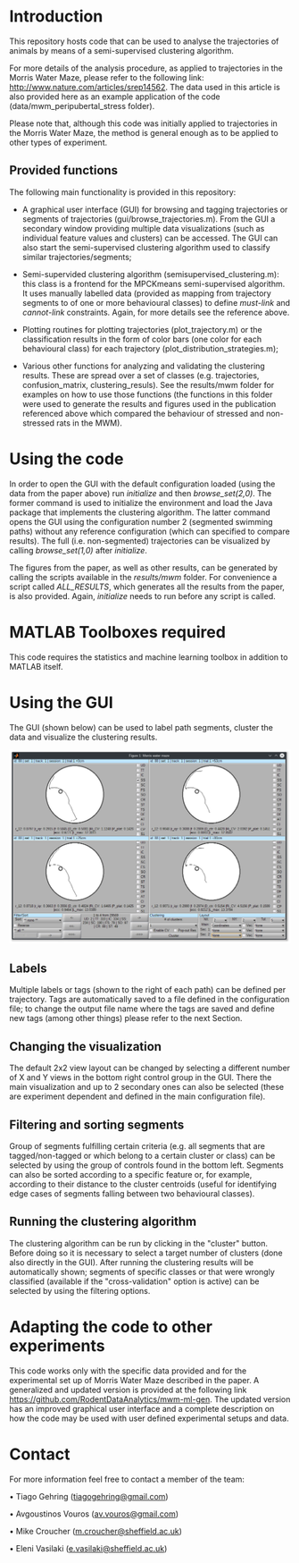 # Introduction

This repository hosts code that can be used to analyse the trajectories of animals by means of a semi-supervised clustering algorithm.

For more details of the analysis procedure, as applied to trajectories in the Morris Water Maze, please refer to the following link: http://www.nature.com/articles/srep14562. The data used in this article is also provided here as an example application of the code (data/mwm_peripubertal_stress folder).

Please note that, although this code was initially applied to trajectories in the Morris Water Maze, the method is general enough as to be applied to other types of experiment.

## Provided functions

The following main functionality is provided in this repository:

- A graphical user interface (GUI) for browsing and tagging trajectories or segments of trajectories (gui/browse_trajectories.m). From the GUI a secondary window providing multiple data visualizations (such as individual feature values and clusters) can be accessed. The GUI can also start the semi-supervised clustering algorithm used to classify similar trajectories/segments;

- Semi-supervided clustering algorithm (semisupervised_clustering.m): this class is a frontend for the MPCKmeans semi-supervised algorithm. It uses manually labelled data (provided as mapping from trajectory segments to of one or more behavioural classes) to define *must-link* and *cannot-link* constraints. Again, for more details see the reference above.

- Plotting routines for plotting trajectories (plot_trajectory.m) or the classification results in the form of color bars (one color for each behavioural class) for each trajectory (plot_distribution_strategies.m);

- Various other functions for analyzing and validating the clustering results. These are spread over a set of classes (e.g. trajectories, confusion_matrix, clustering_resuls). See the results/mwm folder for examples on how to use those functions (the functions in this folder were used to generate the results and figures used in the publication referenced above which compared the behaviour of stressed and non-stressed rats in the MWM).

# Using the code

In order to open the GUI with the default configuration loaded (using the data from the paper above) run *initialize* and then *browse_set(2,0)*. The former command is used to initialize the environment and load the Java package that implements the clustering algorithm. The latter command opens the GUI using the configuration number 2 (segmented swimming paths) without any reference configuration (which can specified to compare results). The full (i.e. non-segmented) trajectories can be visualized by calling *browse_set(1,0)* after *initialize*.  

The figures from the paper, as well as other results, can be generated by calling the scripts available in the *results/mwm* folder. For convenience a script called *ALL_RESULTS*, which generates all the results from the paper, is also provided. Again, *initialize* needs to run before any script is called.

# MATLAB Toolboxes required

This code requires the statistics and machine learning toolbox in addition to MATLAB itself.

# Using the GUI

The GUI (shown below) can be used to label path segments, cluster the data and visualize the clustering results.

![GUI](gui.png?raw=true "GUI")

## Labels

Multiple labels or tags (shown to the right of each path) can be defined per trajectory. Tags are automatically saved to a file defined in the configuration file; to change the output file name where the tags are saved and define new tags (among other things) please refer to the next Section.  

## Changing the visualization

The default 2x2 view layout can be changed by selecting a different number of X and Y views in the bottom right control group in the GUI. There the main visualization and up to 2 secondary ones can also be selected (these are experiment dependent and defined in the main configuration file).

## Filtering and sorting segments

Group of segments fulfilling certain criteria (e.g. all segments that are tagged/non-tagged or which belong to a certain cluster or class) can be selected by using the group of controls found in the bottom left. Segments can also be sorted according to a specific feature or, for example, according to their distance to the cluster centroids (useful for identifying edge cases of segments falling between two behavioural classes).  

## Running the clustering algorithm

The clustering algorithm can be run by clicking in the "cluster" button. Before doing so it is necessary to select a target number of clusters (done also directly in the GUI). After running the clustering results will be automatically shown; segments of specific classes or that were wrongly classified (available if the "cross-validation" option is active) can be selected by using the filtering options.  

# Adapting the code to other experiments

This code works only with the specific data provided and for the experimental set up of Morris Water Maze described in the paper. A generalized and updated version is provided at the following link https://github.com/RodentDataAnalytics/mwm-ml-gen. The updated version has an improved graphical user interface and a complete description on how the code may be used with user defined experimental setups and data.

# Contact

For more information feel free to contact a member of the team:

• Tiago Gehring (tiagogehring@gmail.com)

• Avgoustinos Vouros (av.vouros@gmail.com)

• Mike Croucher (m.croucher@sheffield.ac.uk)

• Eleni Vasilaki (e.vasilaki@sheffield.ac.uk)

